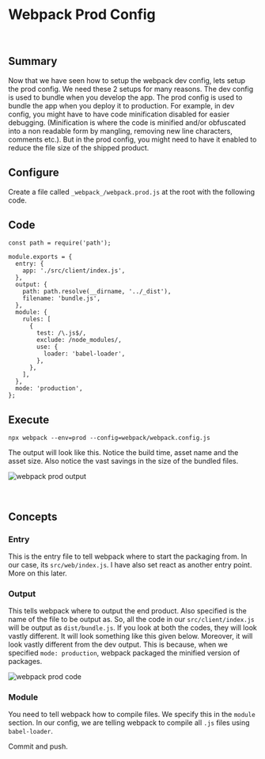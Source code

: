 # Webpack Prod Config

&nbsp;

## Summary

Now that we have seen how to setup the webpack dev config, lets setup the prod config. We need these 2 setups for many reasons. The dev config is used to bundle when you develop the app. The prod config is used to bundle the app when you deploy it to production. For example, in dev config, you might have to have code minification disabled for easier debugging. (Minification is where the code is minified and/or obfuscated into a non readable form by mangling, removing new line characters, comments etc.). But in the prod config, you might need to have it enabled to reduce the file size of the shipped product.

## Configure

Create a file called `_webpack_/webpack.prod.js` at the root with the following code.

## Code

    const path = require('path');

    module.exports = {
      entry: {
        app: './src/client/index.js',
      },
      output: {
        path: path.resolve(__dirname, '../_dist'),
        filename: 'bundle.js',
      },
      module: {
        rules: [
          {
            test: /\.js$/,
            exclude: /node_modules/,
            use: {
              loader: 'babel-loader',
            },
          },
        ],
      },
      mode: 'production',
    };

## Execute

`npx webpack --env=prod --config=webpack/webpack.config.js`

The output will look like this. Notice the build time, asset name and the asset size. Also notice the vast savings in the size of the bundled files.

<img class="post-img" title="webpack prod output" src="https://firebasestorage.googleapis.com/v0/b/jsdrome.appspot.com/o/webpack-prod-code.png?alt=media&token=44933bef-b96a-494b-804f-c79eba574906">

&nbsp;

## Concepts

### Entry

This is the entry file to tell webpack where to start the packaging from. In our case, its `src/web/index.js`. I have also set react as another entry point. More on this later.

### Output

This tells webpack where to output the end product. Also specified is the name of the file to be output as. So, all the code in our `src/client/index.js` will be output as `dist/bundle.js`. If you look at both the codes, they will look vastly different. It will look something like this given below. Moreover, it will look vastly different from the dev output. This is because, when we specified `mode: production`, webpack packaged the minified version of packages.

![webpack prod code](https://firebasestorage.googleapis.com/v0/b/jsdrome.appspot.com/o/webpack-prod-output.png?alt=media&token=c4f0df1a-bf3c-47c9-b9ab-5ca39d9e0e8a "webpack prod code")

### Module

You need to tell webpack how to compile files. We specify this in the `module` section. In our config, we are telling webpack to compile all `.js` files using `babel-loader`.

Commit and push.
